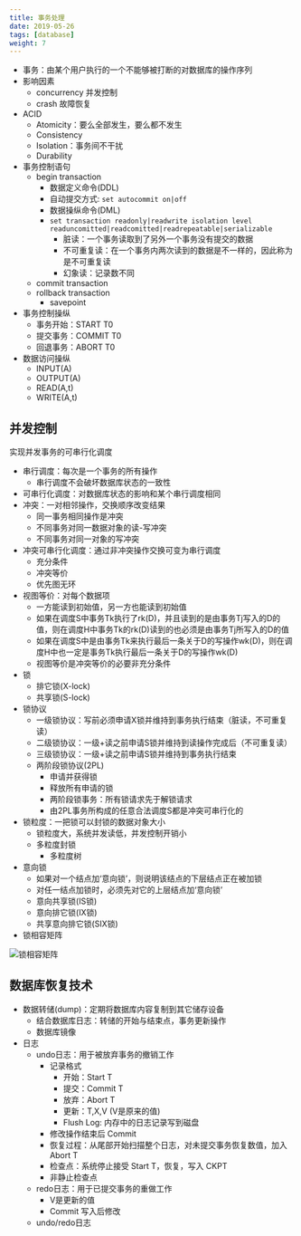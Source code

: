 ```yaml
---
title: 事务处理
date: 2019-05-26
tags: [database]
weight: 7
---
```


* 事务：由某个用户执行的一个不能够被打断的对数据库的操作序列
* 影响因素
  * concurrency 并发控制
  * crash 故障恢复
* ACID
  * Atomicity：要么全部发生，要么都不发生
  * Consistency
  * Isolation：事务间不干扰
  * Durability
* 事务控制语句
  * begin transaction
    * 数据定义命令(DDL)
    * 自动提交方式: `set autocommit on|off`
    * 数据操纵命令(DML)
    * `set transaction readonly|readwrite isolation level readuncomitted|readcomitted|readrepeatable|serializable`
      * 脏读：一个事务读取到了另外一个事务没有提交的数据
      * 不可重复读：在一个事务内两次读到的数据是不一样的，因此称为是不可重复读
      * 幻象读：记录数不同
  * commit transaction
  * rollback transaction
    * savepoint
* 事务控制操纵
  * 事务开始：START T0
  * 提交事务：COMMIT T0
  * 回退事务：ABORT T0
* 数据访问操纵
  * INPUT(A)
  * OUTPUT(A)
  * READ(A,t)
  * WRITE(A,t)

## 并发控制

实现并发事务的可串行化调度

* 串行调度：每次是一个事务的所有操作
  * 串行调度不会破坏数据库状态的一致性
* 可串行化调度：对数据库状态的影响和某个串行调度相同
* 冲突：一对相邻操作，交换顺序改变结果
  * 同一事务相同操作是冲突
  * 不同事务对同一数据对象的读-写冲突
  * 不同事务对同一对象的写冲突
* 冲突可串行化调度：通过非冲突操作交换可变为串行调度
  * 充分条件
  * 冲突等价
  * 优先图无环
* 视图等价：对每个数据项
  * 一方能读到初始值，另一方也能读到初始值
  * 如果在调度S中事务Tk执行了rk(D)，并且读到的是由事务Tj写入的D的值，则在调度H中事务Tk的rk(D)读到的也必须是由事务Tj所写入的D的值
  * 如果在调度S中是由事务Tk来执行最后一条关于D的写操作wk(D)，则在调度H中也一定是事务Tk执行最后一条关于D的写操作wk(D)
  * 视图等价是冲突等价的必要非充分条件
* 锁
  * 排它锁(X-lock)
  * 共享锁(S-lock)
* 锁协议
  * 一级锁协议：写前必须申请X锁并维持到事务执行结束（脏读，不可重复读）
  * 二级锁协议：一级+读之前申请S锁并维持到读操作完成后（不可重复读）
  * 三级锁协议：一级+读之前申请S锁并维持到事务执行结束
  * 两阶段锁协议(2PL)
    * 申请并获得锁
    * 释放所有申请的锁
    * 两阶段锁事务：所有锁请求先于解锁请求
    * 由2PL事务所构成的任意合法调度S都是冲突可串行化的
* 锁粒度：一把锁可以封锁的数据对象大小
  * 锁粒度大，系统并发读低，并发控制开销小
  * 多粒度封锁
    * 多粒度树
* 意向锁
  * 如果对一个结点加‘意向锁’，则说明该结点的下层结点正在被加锁
  * 对任一结点加锁时，必须先对它的上层结点加‘意向锁’
  * 意向共享锁(IS锁)
  * 意向排它锁(IX锁)
  * 共享意向排它锁(SIX锁)
* 锁相容矩阵

![锁相容矩阵](/images/general/lock.png)

## 数据库恢复技术

* 数据转储(dump)：定期将数据库内容复制到其它储存设备
  * 结合数据库日志：转储的开始与结束点，事务更新操作
  * 数据库镜像
* 日志
  * undo日志：用于被放弃事务的撤销工作
    * 记录格式
      * 开始：Start T
      * 提交：Commit T
      * 放弃：Abort T
      * 更新：T,X,V (V是原来的值)
      * Flush Log: 内存中的日志记录写到磁盘
    * 修改操作结束后 Commit
    * 恢复过程：从尾部开始扫描整个日志，对未提交事务恢复数值，加入 Abort T
    * 检查点：系统停止接受 Start T，恢复，写入 CKPT
    * 非静止检查点
  * redo日志：用于已提交事务的重做工作
    * V是更新的值
    * Commit 写入后修改
  * undo/redo日志